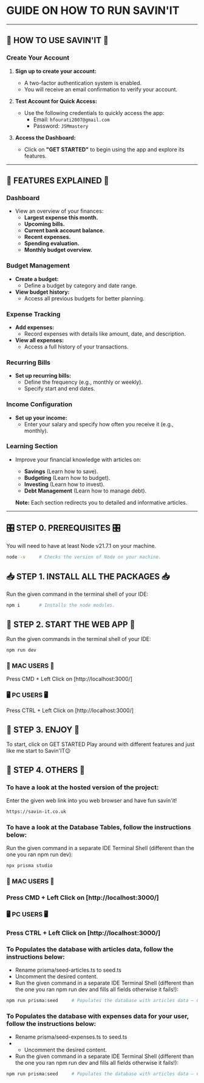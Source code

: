 # GUIDE ON HOW TO RUN SAVIN'IT #

---

## **🌟 HOW TO USE SAVIN'IT 🌟**

### **Create Your Account**
1. **Sign up to create your account:**
   - A two-factor authentication system is enabled.
   - You will receive an email confirmation to verify your account.

2. **Test Account for Quick Access:**
   - Use the following credentials to quickly access the app:
     - Email: `hfourati2007@gmail.com`
     - Password: `JSMmastery`

3. **Access the Dashboard:**
   - Click on **"GET STARTED"** to begin using the app and explore its features.

---

## **🎨 FEATURES EXPLAINED 🎨**

### **Dashboard**
- View an overview of your finances:
  - **Largest expense this month.**
  - **Upcoming bills.**
  - **Current bank account balance.**
  - **Recent expenses.**
  - **Spending evaluation.**
  - **Monthly budget overview.**

### **Budget Management**
- **Create a budget:**
  - Define a budget by category and date range.
- **View budget history:**
  - Access all previous budgets for better planning.

### **Expense Tracking**
- **Add expenses:**
  - Record expenses with details like amount, date, and description.
- **View all expenses:**
  - Access a full history of your transactions.

### **Recurring Bills**
- **Set up recurring bills:**
  - Define the frequency (e.g., monthly or weekly).
  - Specify start and end dates.

### **Income Configuration**
- **Set up your income:**
  - Enter your salary and specify how often you receive it (e.g., monthly).

### **Learning Section**
- Improve your financial knowledge with articles on:
  - **Savings** (Learn how to save).
  - **Budgeting** (Learn how to budget).
  - **Investing** (Learn how to invest).
  - **Debt Management** (Learn how to manage debt).

  **Note:** Each section redirects you to detailed and informative articles.

---


## 🎛️ STEP 0. PREREQUISITES 🎛️ ##


You will need to have at least Node v21.7.1 on your machine.
```bash
node -v     # Checks the version of Node on your machine.
```



## 📥 STEP 1. INSTALL ALL THE PACKAGES 📥 ##


Run the given command in the terminal shell of your IDE:
```bash
npm i       # Installs the node modules.
```



## 🛫 STEP 2. START THE WEB APP 🛫 ##


Run the given commands in the terminal shell of your IDE:
```bash
npm run dev
```
### 🍏 MAC USERS 🍏 ###
Press CMD + Left Click on [http://localhost:3000/]

### 🖥️ PC USERS 🖥️ ###
Press CTRL + Left Click on [http://localhost:3000/]



## 💫 STEP 3. ENJOY 💫 ##


To start, click on GET STARTED
Play around with different features and just like me start to Savin'IT😉



## 🧰 STEP 4. OTHERS 🧰 ##


### To have a look at the hosted version of the project: ###
Enter the given web link into you web browser and have fun savin'it!
```html
https://savin-it.co.uk
```

### To have a look at the Database Tables, follow the instructions below: ###
Run the given command in a separate IDE Terminal Shell (different than the one you ran npm run dev):
```bash
npx prisma studio
```
### 🍏 MAC USERS 🍏 ###
### Press CMD + Left Click on [http://localhost:3000/] ###

### 🖥️ PC USERS 🖥️ ###
### Press CTRL + Left Click on [http://localhost:3000/] ###


### To Populates the database with articles data, follow the instructions below: ###
- Rename prisma/seed-articles.ts to seed.ts
- Uncomment the desired content.
- Run the given command in a separate IDE Terminal Shell (different than the one you ran npm run dev and fills all fields otherwise it fails!):
```bash
npm run prisma:seed     # Populates the database with articles data – CF. prisma/seed.ts
```

### To Populates the database with expenses data for your user, follow the instructions below: ###
- Rename prisma/seed-expenses.ts to seed.ts
- - Uncomment the desired content.
- Run the given command in a separate IDE Terminal Shell (different than the one you ran npm run dev and fills all fields otherwise it fails!):
```bash
npm run prisma:seed     # Populates the database with articles data – CF. prisma/seed.ts
```


